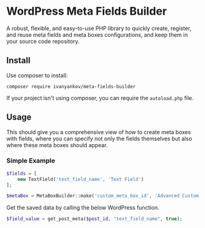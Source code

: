 # WordPress Meta Fields Builder
A robust, flexible, and easy-to-use PHP library to quickly create, register, and reuse meta fields and meta boxes configurations, and keep them in your source code repository.

## Install
Use composer to install:
```
composer require ivanyankov/meta-fields-builder
```
If your project isn't using composer, you can require the `autoload.php` file.

## Usage
This should give you a comprehensive view of how to create meta boxes with fields, where you can specify not only the fields themselves but also where these meta boxes should appear.

### Simple Example
```php
$fields = [
    new TextField('text_field_name', 'Text Field')
];

$metaBox = MetaBoxBuilder::make('custom_meta_box_id', 'Advanced Custom Meta Box', $fields, 'post');
```
Get the saved data by calling the below WordPress function.
```php
$field_value = get_post_meta($post_id, "text_field_name", true);
```
